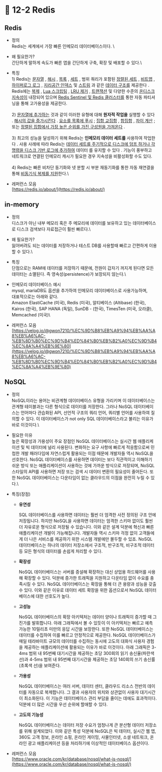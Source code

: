 # 🔸 12-2 Redis

## Redis

* 정의 \
  Redis는 세계에서 가장 빠른 인메모리 데이터베이스이다. \

* 왜 필요한가?\
  간단하게 말하게 속도가 빠른 앱을 간단하게 구축, 확장 및 배포할 수 있다.\

* 특징\
  1\) Redis는  [문자열](https://redis.io/resources/data-types/strings/) ,  [해시](https://redis.io/resources/data-types/hashes/) ,  [목록](https://redis.io/resources/data-types/lists/) ,  [세트](https://redis.io/resources/data-types/sets/) ,  ​​범위 쿼리가 포함된 [정렬된 세트](https://redis.io/resources/data-types/sorted-sets/)  ,  [비트맵](https://redis.io/resources/data-types/bitmaps/) ,  [하이퍼로그 로그](https://redis.io/resources/data-types/hyperloglogs/) ,  [지리공간 인덱스](https://redis.io/resources/data-types/geospatial/) 및  [스트림](https://redis.io/resources/data-types/streams/) 과  같은  [데이터 구조를](https://redis.io/resources/data-types/) 제공한다 . Redis에는 [복제](https://redis.io/topics/replication) ,  [Lua 스크립팅](https://redis.io/commands/eval) ,  [LRU 제거](https://redis.io/resources/reference/eviction/) ,  [트랜잭션](https://redis.io/topics/transactions) 및 다양한 수준의  [온디스크 지속성이](https://redis.io/topics/persistence) 내장되어  있으며 [Redis Sentinel 및 ](https://redis.io/topics/sentinel)[Redis 클러스터를](https://redis.io/topics/cluster-tutorial)  통한 자동 파티셔닝을  통해 고가용성을 제공한다.\
  \
  2\) [문자열에 추가하는](https://redis.io/commands/append)  것과 같이 이러한 유형에 대해  **원자적 작업을** 실행할 수 있다  .  [해시의 값을 증가시킨다](https://redis.io/commands/hincrby) .  [요소를 목록에 푸시](https://redis.io/commands/lpush) ;  [집합 교집합](https://redis.io/commands/sinter) ,  [합집합](https://redis.io/commands/sunion)  ,  [차이 계산](https://redis.io/commands/sdiff) ; 또는  [정렬된 집합에서 가장 높은 순위를 가진 구성원을 가져온다](https://redis.io/commands/zrange) .\
  \
  3\) 최고의 성능을 달성하기 위해 Redis는  **인메모리 데이터 세트를** 사용하여 작업한다 . 사용 사례에 따라 Redis는  [데이터 세트를 주기적으로 디스크에 덤프 하거나 ](https://redis.io/topics/persistence#snapshotting)[각 명령을 디스크 기반 로그에 추가하여](https://redis.io/topics/persistence#append-only-file)  데이터 를 유지할 수 있다 . 기능이 풍부하고 네트워크로 연결된 인메모리 캐시가 필요한 경우 지속성을 비활성화할 수도 있다.\
  \
  4\) Redis는  빠른 비차단 동기화와 넷 분할 시 부분 재동기화를 통한 자동 재연결을 통해 [비동기식 복제를 지원](https://redis.io/topics/replication)한다.\

* 레퍼런스 모음\
  [https://redis.io/about/](https://redis.io/about/)

## in-memory

* 정의 \
  디스크가 아닌 내부 메모리 혹은 주 메모리에 데이터를 보유하고 있는 데이터베이스로 디스크 검색보다 자료접근이 훨씬 빠르다.\

* 왜 필요한가?\
  잃어버려도 되는 데이터를 저장하거나 테스트 DB를 사용할때 빠르고 간편하게 이용할 수 있다.\

* 특징\
  단점으로는 RAM에 데이터를 저장하기 때문에, 전원이 갑자기 꺼지게 된다면 모든 데이터는 소멸된다. 즉 영속성(persistence)가 보장되지 않는다.\

* 인메모리 데이터베이스 예시\
  mysql, mariaDB도 옵션을 추가하여 인메모리 데이터베이스로 사용가능하며,\
  대표적으로는 아래와 같다.\
  &#x20;Amazon ElastiCache (미국), Redis (미국), 알티베이스 (Altibase) (한국), Kairos (한국), SAP HANA (독일), SunDB - (한국), TimesTen (미국, 오라클), Memcached (미국)\

* 레퍼런스 모음\
  [https://velog.io/@gwon7210/%EC%9D%B8%EB%A9%94%EB%AA%A8%EB%A6%AC-%EB%8D%B0%EC%9D%B4%ED%84%B0%EB%B2%A0%EC%9D%B4%EC%8A%A4%EB%9E%80](https://velog.io/@gwon7210/%EC%9D%B8%EB%A9%94%EB%AA%A8%EB%A6%AC-%EB%8D%B0%EC%9D%B4%ED%84%B0%EB%B2%A0%EC%9D%B4%EC%8A%A4%EB%9E%80)

## NoSQL

* 정의 \
  NoSQL이라는 용어는 비관계형 데이터베이스 유형을 가리키며 이 데이터베이스는 관계형 테이블과는 다른 형식으로 데이터를 저장한다. 그러나 NoSQL 데이터베이스는 언어마다 관습화된 API, 선언적 구조의 쿼리 언어, 쿼리별 언어를 사용하여 질의할 수 있다. 이 데이터베이스가 not only SQL 데이터베이스라고 불리는 이유가 바로 이것이다.\

* 필요한 이유\
  높은 확장성과 가용성이 주요 장점인 NoSQL 데이터베이스는 실시간 웹 애플리케이션 및 빅 데이터에 널리 사용된다. 변화하는 요구 사항에 빠르게 적응함으로써 민첩한 개발 패러다임에 자연스럽게 활용되는 이점 때문에 개발자들 역시 NoSQL을 선호한다. NoSQL 데이터베이스를 사용하면 데이터는 보다 직관적이고 이해하기 쉬운 방식 또는 애플리케이션이 사용하는 것에 가까운 방식으로 저장되며, NoSQL 스타일의 API를 사용하면 저장 또는 검색 시 데이터 변환의 필요성이 줄어든다. 또한 NoSQL 데이터베이스는 다운타임이 없는 클라우드의 이점을 완전히 누릴 수 있다.\

* 특징(장점)
  *   **유연성**

      SQL 데이터베이스를 사용하면 데이터는 훨씬 더 엄격한 사전 정의된 구조 안에 저장됩니다. 하지만 NoSQL을 사용하면 데이터는 엄격한 스키마 없이도 훨씬 더 자유로운 형식으로 저장될 수 있습니다. 이와 같은 설계 덕분에 혁신과 빠른 애플리케이션 개발이 가능해집니다. 개발자들 역시 스키마 걱정 없이 고객들에게 더 나은 서비스를 제공하기 위한 시스템 개발에만 몰두할 수 있죠. NoSQL 데이터베이스는 하나의 데이터 저장소에서 구조적, 반구조적, 비구조적 데이터 등 모든 형식의 데이터를 손쉽게 처리할 수 있다.
  *   **확장성**

      NoSQL 데이터베이스는 서버를 증설해 확장하는 대신 상업용 하드웨어를 사용해 확장할 수 있다. 덕분에 증가한 트래픽을 지원하고 다운타임 없이 수요를 충족시킬 수 있다. NoSQL 데이터베이스는 확장을 통해 더 큰 용량과 성능을 갖출 수 있다. 이와 같은 이유로 데이터 세트 확장을 위한 옵션으로서 NoSQL 데이터베이스에 대한 선호도가 높다.
  *   **고성능**

      NoSQL 데이터베이스의 확장 아키텍처는 데이터 양이나 트래픽이 증가할 때 그 진가를 발휘합니다. 아래 그래픽에서 볼 수 있듯이 이 아키텍처는 빠르고 예측 가능한 10밀리초 미만의 응답 시간을 보장한다. 또한 NoSQL 데이터베이스는 데이터를 수집하여 이를 빠르고 안정적으로 제공한다. NoSQL 데이터베이스가 매일 테라바이트 규모의 데이터를 수집하는 동시에 고도의 대화식 사용자 경험을 제공하는 애플리케이션에 활용되는 이유가 바로 이것이다. 아래 그래픽은 3-4ms 범위 내 95번째 대기시간을 제공하는 초당 300회의 읽기 송신율(파란색 선)과 4-5ms 범위 내 95번째 대기시간을 제공하는 초당 140회의 쓰기 송신률(초록색 선)을 보여준다.
  *   **가용성**

      NoSQL 데이터베이스는 여러 서버, 데이터 센터, 클라우드 리소스 전반의 데이터를 자동으로 복제합니다. 그 결과 사용자의 위치와 상관없이 사용자 대기시간이 최소화된다. 이 기능은 데이터베이스 관리 부담을 줄이는 데에도 효과적이다. 덕분에 더 많은 시간을 우선 순위에 할애할 수 있다.
  *   **고도의 기능성**

      NoSQL 데이터베이스는 데이터 저장 수요가 엄청나게 큰 분산형 데이터 저장소를 위해 설계되었다. 이와 같은 특성 덕분에 NoSQL은 빅 데이터, 실시간 웹 앱, 360도 고객 정보, 온라인 쇼핑, 온라인 게이밍, 사물인터넷, 소셜 네트워크, 온라인 광고 애플리케이션 등을 처리하기에 이상적인 데이터베이스 옵션이다.\
      &#x20;
* 레퍼런스 모음\
  [https://www.oracle.com/kr/database/nosql/what-is-nosql/](https://www.oracle.com/kr/database/nosql/what-is-nosql/)
